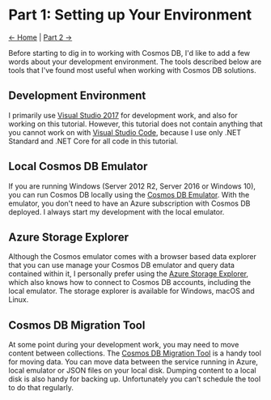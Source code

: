 # Part 1: Setting up Your Environment

[<- Home](README.md) | [Part 2 ->](Part02-readme.md)

Before starting to dig in to working with Cosmos DB, I'd like to add a few words about your development environment. The tools described below are tools that I've found most useful when working with Cosmos DB solutions.

## Development Environment
I primarily use [Visual Studio 2017](https://docs.microsoft.com/en-us/visualstudio/install/install-visual-studio?view=vs-2017) for development work, and also for working on this tutorial. However, this tutorial does not contain anything that you cannot work on with [Visual Studio Code](https://code.visualstudio.com/), because I use only .NET Standard and .NET Core for all code in this tutorial.

## Local Cosmos DB Emulator
If you are running Windows (Server 2012 R2, Server 2016 or Windows 10), you can run Cosmos DB locally using the [Cosmos DB Emulator](https://docs.microsoft.com/en-us/azure/cosmos-db/local-emulator). With the emulator, you don't need to have an Azure subscription with Cosmos DB deployed. I always start my development with the local emulator.

## Azure Storage Explorer
Although the Cosmos emulator comes with a browser based data explorer that you can use manage your Cosmos DB emulator and query data contained within it, I personally prefer using the [Azure Storage Explorer](https://azure.microsoft.com/en-us/features/storage-explorer/), which also knows how to connect to Cosmos DB accounts, including the local emulator. The storage explorer is available for Windows, macOS and Linux.

## Cosmos DB Migration Tool
At some point during your development work, you may need to move content between collections. The [Cosmos DB Migration Tool](https://docs.microsoft.com/en-us/azure/cosmos-db/import-data) is a handy tool for moving data. You can move data between the service running in Azure, local emulator or JSON files on your local disk. Dumping content to a local disk is also handy for backing up. Unfortunately you can't schedule the tool to do that regularly.
